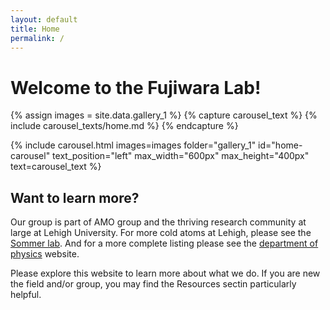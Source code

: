 ```yaml
---
layout: default
title: Home
permalink: /
---
```

# Welcome to the Fujiwara Lab!
{% assign images = site.data.gallery_1 %}
{% capture carousel_text %}
  {% include carousel_texts/home.md %}
{% endcapture %}

{% include carousel.html
   images=images
   folder="gallery_1"
   id="home-carousel"
   text_position="left"
   max_width="600px"
   max_height="400px"
   text=carousel_text
%}

## Want to learn more?

Our group is part of AMO group and the thriving research community at large at Lehigh University. For more cold atoms at Lehigh, please see the [Sommer lab](https://sites.google.com/lehigh.edu/sommerlab/home). And for a more complete listing please see the [department of physics](https://physics.cas.lehigh.edu/research) website.

Please explore this website to learn more about what we do.  If you are new the field and/or group, you may find the Resources sectin particularly helpful.
